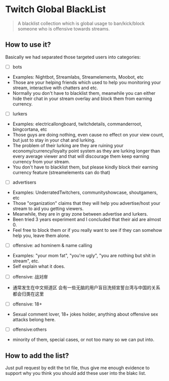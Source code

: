 # Twitch Global BlackList
> A blacklist collection which is global usage to ban/kick/block someone who is offensive towards streams.

## How to use it?
Basically we had separated those targeted users into categories:

 - [ ] bots
 - Examples: Nightbot, Streamlabs, Streamelements, Moobot, etc
 - Those are your helping friends which used to help you monitoring your stream, interactive with chatters and etc.
 - Normally you don't have to blacklist them, meanwhile you can either hide their chat in your stream overlay and block them from earning currency.
 - [ ] lurkers
 - Examples: electricallongboard, twitchdetails, commanderroot, bingcortana, etc
 - Those guys are doing nothing, even cause no effect on your view count, but just to stay in your chat and lurking.
 - The problem of their lurking are they are ruining your economy/currency/loyalty point system as they are lurking longer than every average viewer and that will discourage them keep earning currency from your stream.
 - You don't have to blacklist them, but please kindly block their earning currency feature (streamelements can do that)
 - [ ] advertisers
 - Examples: UnderratedTwitchers, communityshowcase, shoutgamers, etc
 - Those "organization" claims that they will help you advertise/host your stream to aid you getting viewers.
 - Meanwhile, they are in gray zone between advertise and lurkers.
 - Been tried 3 years experiment and I concluded that their aid are almost 0.
 - Feel free to block them or if you really want to see if they can somehow help you, leave them alone.
 - [ ] offensive: ad hominem & name calling
 - Examples: "your mom fat", "you're ugly", "you are nothing but shit in stream", etc.
 - Self explain what it does.
 - [ ] offensive: 战对岸
 - 通常发生在中文频道区 会有一些无脑的用户盲目洗频宣誓台湾与中国的关系 都会归类在这里
 - [ ] offensive: 18+
 - Sexual comment lover, 18+ jokes holder, anything about offensive sex attacks belong here. 
 - [ ] offensive:others
 - minority of them, special cases, or not too many so we can put into.

## How to add the list?
Just pull request by edit the txt file, thus give me enough evidence to support why you think you should add these user into the blakc list.
